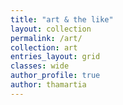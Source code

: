 ```yaml
---
title: "art & the like"
layout: collection
permalink: /art/
collection: art
entries_layout: grid
classes: wide
author_profile: true
author: thamartia
---
```

